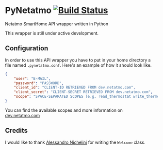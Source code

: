 # PyNetatmo [![Build Status](https://travis-ci.org/fabiocody/PyNetatmo.svg?branch=master)](https://travis-ci.org/fabiocody/PyNetatmo)
Netatmo SmartHome API wrapper written in Python

This wrapper is still under active development.

## Configuration
In order to use this API wrapper you have to put in your home directory a file named `.pynetatmo.conf`. Here's an example of how it should look like.
``` json
{
    "user": "E-MAIL",
    "password": "PASSWORD",
    "client_id": "CLIENT-ID RETRIEVED FROM dev.netatmo.com",
    "client_secret": "CLIENT-SECRET RETRIEVED FROM dev.netatmo.com",
    "scope": "SPACE-SEPARATED SCOPES (e.g. read_thermostat write_thermostat')"
}
```
You can find the available scopes and more information on [dev.netatmo.com](https://dev.netatmo.com/dev/resources/technical/reference/smarthomeapi)

## Credits
I would like to thank [Alessandro Nichelini](https://github.com/Alenichel) for writing the `Welcome` class.
